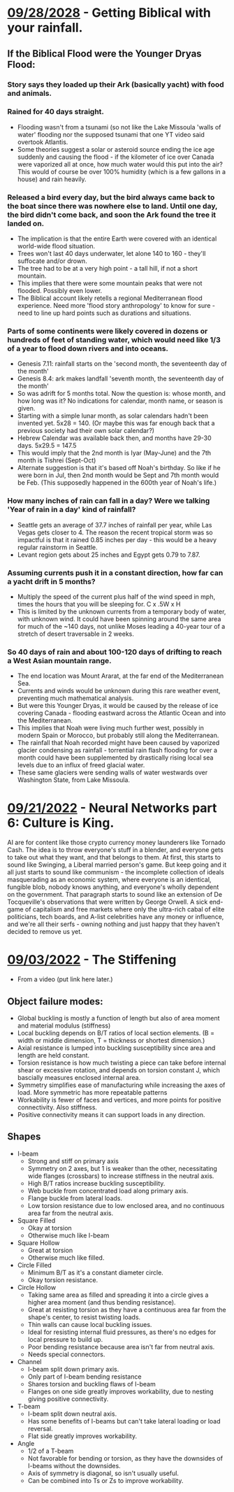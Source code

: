 # [09/28/2028](#09282028) - Getting Biblical with your rainfall.
## If the Biblical Flood were the Younger Dryas Flood:
### Story says they loaded up their Ark (basically yacht) with food and animals.
### Rained for 40 days straight.
- Flooding wasn't from a tsunami (so not like the Lake Missoula 'walls of water' flooding nor the supposed tsunami that one YT video said overtook Atlantis.
- Some theories suggest a solar or asteroid source ending the ice age suddenly and causing the flood - if the kilometer of ice over Canada were vaporized all at once, how much water would this put into the air? This would of course be over 100% humidity (which is a few gallons in a house) and rain heavily. 
### Released a bird every day, but the bird always came back to the boat since there was nowhere else to land. Until one day, the bird didn't come back, and soon the Ark found the tree it landed on.
- The implication is that the entire Earth were covered with an identical world-wide flood situation.
- Trees won't last 40 days underwater, let alone 140 to 160 - they'll suffocate and/or drown.
- The tree had to be at a very high point - a tall hill, if not a short mountain.
- This implies that there were some mountain peaks that were not flooded. Possibly even lower.
- The Biblical account likely retells a regional Mediterranean flood experience. Need more 'flood story anthropology' to know for sure - need to line up hard points such as durations and situations.
### Parts of some continents were likely covered in dozens or hundreds of feet of standing water, which would need like 1/3 of a year to flood down rivers and into oceans.
- Genesis 7.11: rainfall starts on the 'second month, the seventeenth day of the month'
- Genesis 8.4: ark makes landfall 'seventh month, the seventeenth day of the month'
- So was adrift for 5 months total. Now the question is: whose month, and how long was it? No indications for calendar, month name, or season is given.
- Starting with a simple lunar month, as solar calendars hadn't been invented yet. 5x28 = 140. (Or maybe this was far enough back that a previous society had their own solar calendar?)
- Hebrew Calendar was available back then, and months have 29-30 days. 5x29.5 = 147.5
- This would imply that the 2nd month is Iyar (May-June) and the 7th month is Tishrei (Sept-Oct)
- Alternate suggestion is that it's based off Noah's birthday. So like if he were born in Jul, then 2nd month would be Sept and 7th month would be Feb. (This supposedly happened in the 600th year of Noah's life.)
### How many inches of rain can fall in a day? Were we talking 'Year of rain in a day' kind of rainfall?
- Seattle gets an average of 37.7 inches of rainfall per year, while Las Vegas gets closer to 4. The reason the recent tropical storm was so impactful is that it rained 0.85 inches per day - this would be a heavy regular rainstorm in Seattle.
- Levant region gets about 25 inches and Egypt gets 0.79 to 7.87.
### Assuming currents push it in a constant direction, how far can a yacht drift in 5 months?
- Multiply the speed of the current plus half of the wind speed in mph, times the hours that you will be sleeping for. C x .5W x H
- This is limited by the unknown currents from a temporary body of water, with unknown wind. It could have been spinning around the same area for much of the ~140 days, not unlike Moses leading a 40-year tour of a stretch of desert traversable in 2 weeks. 
### So 40 days of rain and about 100-120 days of drifting to reach a West Asian mountain range.
- The end location was Mount Ararat, at the far end of the Mediterranean Sea.
- Currents and winds would be unknown during this rare weather event, preventing much mathematical analysis.
- But were this Younger Dryas, it would be caused by the release of ice covering Canada - flooding eastward across the Atlantic Ocean and into the Mediterranean.
- This implies that Noah were living much further west, possibly in modern Spain or Morocco, but probably still along the Mediterranean.
- The rainfall that Noah recorded might have been caused by vaporized glacier condensing as rainfall - torrential rain flash flooding for over a month could have been supplemented by drastically rising local sea levels due to an influx of freed glacial water.
- These same glaciers were sending walls of water westwards over Washington State, from Lake Missoula.


# [09/21/2022](#09212022) - Neural Networks part 6: Culture is King.
AI are for content like those crypto currency money launderers like Tornado Cash. The idea is to throw everyone's stuff in a blender, and everyone gets to take out what they want, and that belongs to them. At first, this starts to sound like Swinging, a Liberal married person's game. But keep going and it all just starts to sound like communism - the incomplete collection of ideals masquerading as an economic system, where everyone is an identical, fungible blob, nobody knows anything, and everyone's wholly dependent on the government.
That paragraph starts to sound like an extension of De Tocqueville's observations that were written by George Orwell. A sick end-game of capitalism and free markets where only the ultra-rich cabal of elite politicians, tech boards, and A-list celebrities have any money or influence, and we're all their serfs - owning nothing and just happy that they haven't decided to remove us yet.


# [09/03/2022](#09032022) -  The Stiffening
- From a video (put link here later.)
## Object failure modes:
- Global buckling is mostly a function of length but also of area moment and material modulus (stiffness)
- Local buckling depends on B/T ratios of local section elements. (B = width or middle dimension, T = thickness or shortest dimension.)
- Axial resistance is lumped into buckling susceptibility since area and length are held constant. 
- Torsion resistance is how much twisting a piece can take before internal shear or excessive rotation, and depends on torsion constant J, which bascially measures enclosed internal area. 
- Symmetry simplifies ease of manufacturing while increasing the axes of load. More symmetric has more repeatable patterns
- Workability is fewer of faces and vertices, and more points for positive connectivity. Also stiffness.
- Positive connectivity means it can support loads in any direction.
## Shapes
- I-beam
  - Strong and stiff on primary axis 
  - Symmetry on 2 axes, but 1 is weaker than the other, necessitating wide flanges (crossbars) to increase stiffness in the neutral axis.
  - High B/T ratios increase buckling susceptibility. 
  - Web buckle from concentrated load along primary axis.
  - Flange buckle from lateral loads. 
  - Low torsion resistance due to low enclosed area, and no continuous area far from the neutral axis.
- Square Filled
  - Okay at torsion
  - Otherwise much like I-beam
- Square Hollow
  - Great at torsion
  - Otherwise much like filled.
- Circle Filled
  - Minimum B/T as it's a constant diameter circle.
  - Okay torsion resistance.
- Circle Hollow
  - Taking same area as filled and spreading it into a circle gives a higher area moment (and thus bending resistance).
  - Great at resisting torsion as they have a continuous area far from the shape's center, to resist twisting loads.
  - Thin walls can cause local buckling issues.
  - Ideal for resisting internal fluid pressures, as there's no edges for local pressure to build up.
  - Poor bending resistance because area isn't far from neutral axis.
  - Needs special connectors.
- Channel
  - I-beam split down primary axis. 
  - Only part of I-beam bending resistance
  - Shares torsion and buckling flaws of I-beam 
  - Flanges on one side greatly improves workability, due to nesting giving positive connectivity.
- T-beam
  - I-beam split down neutral axis. 
  - Has some benefits of I-beams but can't take lateral loading or load reversal.
  - Flat side greatly improves workability.
- Angle
  - 1/2 of a T-beam
  - Not favorable for bending or torsion, as they have the downsides of I-beams without the downsides.
  - Axis of symmetry is diagonal, so isn't usually useful. 
  - Can be combined into Ts or Zs to improve workability. 
